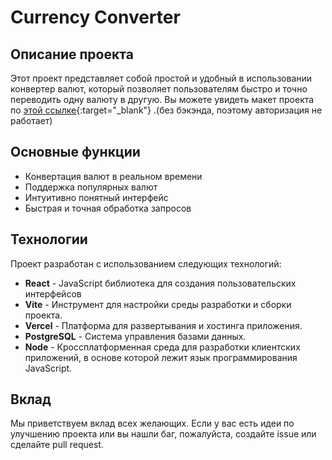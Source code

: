# Currency Converter

## Описание проекта

Этот проект представляет собой простой и удобный в использовании конвертер валют, который позволяет пользователям быстро и точно переводить одну валюту в другую. Вы можете увидеть макет проекта по [этой ссылке](https://currency-converter-mu-ivory.vercel.app){:target="_blank"} .(без бэкэнда, поэтому авторизация не работает)

## Основные функции

- Конвертация валют в реальном времени
- Поддержка популярных валют
- Интуитивно понятный интерфейс
- Быстрая и точная обработка запросов

## Технологии

Проект разработан с использованием следующих технологий:

- **React** - JavaScript библиотека для создания пользовательских интерфейсов
- **Vite** - Инструмент для настройки среды разработки и сборки проекта.
- **Vercel** - Платформа для развертывания и хостинга приложения.
- **PostgreSQL** - Cистема управления базами данных.
- **Node** - Кроссплатформенная среда для разработки клиентских приложений, в основе которой лежит язык программирования JavaScript.

## Вклад

Мы приветствуем вклад всех желающих. Если у вас есть идеи по улучшению проекта или вы нашли баг, пожалуйста, создайте issue или сделайте pull request.